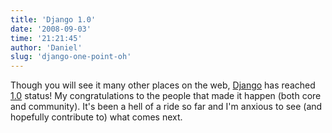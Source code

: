 ```yaml
---
title: 'Django 1.0'
date: '2008-09-03'
time: '21:21:45'
author: 'Daniel'
slug: 'django-one-point-oh'
---
```


<p>Though you will see it many other places on the web, <a href="http://www.djangoproject.com/">Django</a> has reached <a href="http://www.djangoproject.com/weblog/2008/sep/03/1/">1.0</a> status! My congratulations to the people that made it happen (both core and community). It's been a hell of a ride so far and I'm anxious to see (and hopefully contribute to) what comes next.</p>